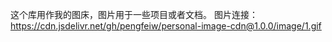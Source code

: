 这个库用作我的图床，图片用于一些项目或者文档。
图片连接：https://cdn.jsdelivr.net/gh/pengfeiw/personal-image-cdn@1.0.0/image/1.gif
